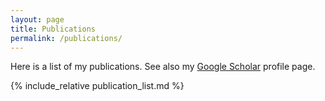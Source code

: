 ```yaml
---
layout: page
title: Publications
permalink: /publications/
---
```


Here is a list of my publications. See also my [Google
Scholar](https://scholar.google.com/citations?user=5VCe4aAAAAAJ)
profile page.

{% include_relative publication_list.md %}
